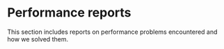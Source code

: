 # Performance reports

This section includes reports on performance problems encountered and how we solved them.

